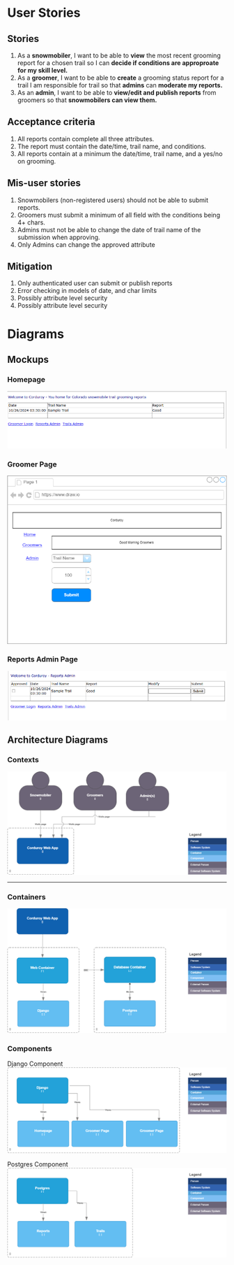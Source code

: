 # User Stories

## Stories  
1. As a **snowmobiler**, I want to be able to **view** the most recent grooming report for a chosen trail so I can **decide if conditions are approproate for my skill level.**  
2. As a **groomer**, I want to be able to **create** a grooming status report for a trail I am responsible for trail so that **admins** can **moderate my reports.**
3. As an **admin**, I want to be able to **view/edit and publish reports** from groomers so that **snowmobilers can view them.**   

## Acceptance criteria
1.  All reports contain complete all three attributes.  
2.  The report must contain the date/time, trail name, and conditions.  
3.  All reports contain at a minimum the date/time, trail name, and a yes/no on grooming.  

## Mis-user stories
1.  Snowmobilers (non-registered users) should not be able to submit reports.  
2.  Groomers must submit a minimum of all field with the conditions being 4+ chars.    
3.  Admins must not be able to change the date of trail name of the submission when approving.  
4.  Only Admins can change the approved attribute

## Mitigation  
1.  Only authenticated user can submit or publish reports
2.  Error checking in models of date, and char limits
3.  Possibly attribute level security
4.  Possibly attribute level security


# Diagrams  

## Mockups  
### Homepage
![Homepage](https://github.com/bartelsjoshuac/Corduroy/blob/main/docs/mockups/mockup-homepage.png)  

### Groomer Page
![Groomer Page](https://github.com/bartelsjoshuac/Corduroy/blob/main/docs/mockups/mockup-groomers.png)  

### Reports Admin Page
![Admin Page](https://github.com/bartelsjoshuac/Corduroy/blob/main/docs/mockups/mockup-admin.png)   

## Architecture Diagrams

### Contexts
![Context](https://github.com/bartelsjoshuac/Corduroy/blob/main/docs/C4/Context-C4.png)  

---

### Containers
![Containers](https://github.com/bartelsjoshuac/Corduroy/blob/main/docs/C4/containers-C4.png)  

### Components  
Django Component  
![Django Component](https://github.com/bartelsjoshuac/Corduroy/blob/main/docs/C4/djangocomponent-C4.png)    

Postgres Component  
![Postgres Component](https://github.com/bartelsjoshuac/Corduroy/blob/main/docs/C4/postgresomponent-C4.png)    



